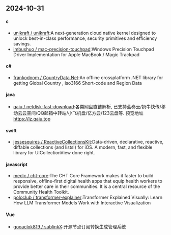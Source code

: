 ## 2024-10-31
#### c
* [unikraft / unikraft](https://github.com/unikraft/unikraft):A next-generation cloud native kernel designed to unlock best-in-class performance, security primitives and efficiency savings.
* [imbushuo / mac-precision-touchpad](https://github.com/imbushuo/mac-precision-touchpad):Windows Precision Touchpad Driver Implementation for Apple MacBook / Magic Trackpad
#### c#
* [frankodoom / CountryData.Net](https://github.com/frankodoom/CountryData.Net):An offline crossplatform .NET library for getting Global Country , iso3166 Short-code and Region Data
#### java
* [qaiu / netdisk-fast-download](https://github.com/qaiu/netdisk-fast-download):各类网盘直链解析, 已支持蓝奏云/奶牛快传/移动云云空间/QQ邮箱中转站/小飞机盘/亿方云/123云盘等. 预览地址 https://lz.qaiu.top
#### swift
* [jessesquires / ReactiveCollectionsKit](https://github.com/jessesquires/ReactiveCollectionsKit):Data-driven, declarative, reactive, diffable collections (and lists!) for iOS. A modern, fast, and flexible library for UICollectionView done right.
#### javascript
* [medic / cht-core](https://github.com/medic/cht-core):The CHT Core Framework makes it faster to build responsive, offline-first digital health apps that equip health workers to provide better care in their communities. It is a central resource of the Community Health Toolkit.
* [poloclub / transformer-explainer](https://github.com/poloclub/transformer-explainer):Transformer Explained Visually: Learn How LLM Transformer Models Work with Interactive Visualization
#### Vue
* [gooaclok819 / sublinkX](https://github.com/gooaclok819/sublinkX):开源节点订阅转换生成管理系统

